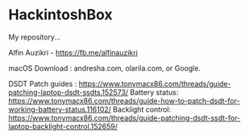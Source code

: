 # HackintoshBox

My repository...

Alfin Auzikri - https://fb.me/alfinauzikri

macOS Download : andresha.com, olarila.com, or Google.

DSDT Patch guides : https://www.tonymacx86.com/threads/guide-patching-laptop-dsdt-ssdts.152573/
Battery status: https://www.tonymacx86.com/threads/guide-how-to-patch-dsdt-for-working-battery-status.116102/
Backlight control: https://www.tonymacx86.com/threads/guide-patching-dsdt-ssdt-for-laptop-backlight-control.152659/

